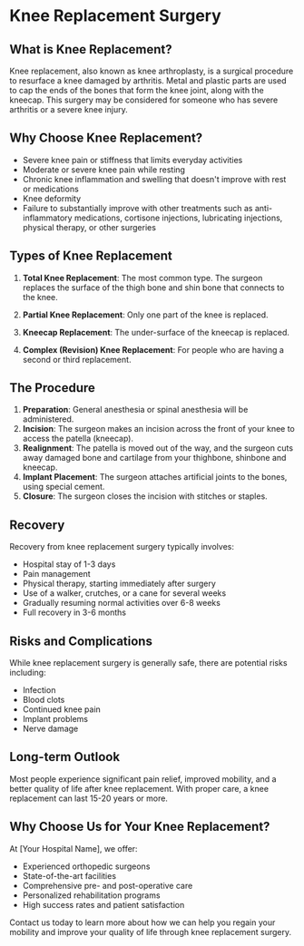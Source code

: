# Knee Replacement Surgery

## What is Knee Replacement?

Knee replacement, also known as knee arthroplasty, is a surgical procedure to resurface a knee damaged by arthritis. Metal and plastic parts are used to cap the ends of the bones that form the knee joint, along with the kneecap. This surgery may be considered for someone who has severe arthritis or a severe knee injury.

## Why Choose Knee Replacement?

- Severe knee pain or stiffness that limits everyday activities
- Moderate or severe knee pain while resting
- Chronic knee inflammation and swelling that doesn't improve with rest or medications
- Knee deformity
- Failure to substantially improve with other treatments such as anti-inflammatory medications, cortisone injections, lubricating injections, physical therapy, or other surgeries

## Types of Knee Replacement

1. **Total Knee Replacement**: The most common type. The surgeon replaces the surface of the thigh bone and shin bone that connects to the knee.

2. **Partial Knee Replacement**: Only one part of the knee is replaced.

3. **Kneecap Replacement**: The under-surface of the kneecap is replaced.

4. **Complex (Revision) Knee Replacement**: For people who are having a second or third replacement.

## The Procedure

1. **Preparation**: General anesthesia or spinal anesthesia will be administered.
2. **Incision**: The surgeon makes an incision across the front of your knee to access the patella (kneecap).
3. **Realignment**: The patella is moved out of the way, and the surgeon cuts away damaged bone and cartilage from your thighbone, shinbone and kneecap.
4. **Implant Placement**: The surgeon attaches artificial joints to the bones, using special cement.
5. **Closure**: The surgeon closes the incision with stitches or staples.

## Recovery

Recovery from knee replacement surgery typically involves:
- Hospital stay of 1-3 days
- Pain management
- Physical therapy, starting immediately after surgery
- Use of a walker, crutches, or a cane for several weeks
- Gradually resuming normal activities over 6-8 weeks
- Full recovery in 3-6 months

## Risks and Complications

While knee replacement surgery is generally safe, there are potential risks including:
- Infection
- Blood clots
- Continued knee pain
- Implant problems
- Nerve damage

## Long-term Outlook

Most people experience significant pain relief, improved mobility, and a better quality of life after knee replacement. With proper care, a knee replacement can last 15-20 years or more.

## Why Choose Us for Your Knee Replacement?

At [Your Hospital Name], we offer:
- Experienced orthopedic surgeons
- State-of-the-art facilities
- Comprehensive pre- and post-operative care
- Personalized rehabilitation programs
- High success rates and patient satisfaction

Contact us today to learn more about how we can help you regain your mobility and improve your quality of life through knee replacement surgery.